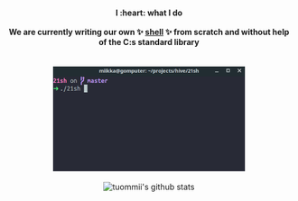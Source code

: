 <h4 align="center">
	I :heart: what I do<br><br>We are currently writing our own
	✨ <a href="https://github.com/tuommii/21shell">shell</a> ✨ from scratch and without help of the C:s standard library
	<br><br>
</h4>

<p align="center">
	<img width=340 src="https://github.com/tuommii/tuommii/blob/master/shell.gif">
</p>

<div align="center">
<img align="center" src="https://github-readme-stats.vercel.app/api?username=tuommii&show_icons=true&tcount_private=true&theme=dracula" alt="tuommii's github stats">
</div>
<!--
**tuommii/tuommii** is a ✨ _special_ ✨ repository because its `README.md` (this file) appears on your GitHub profile.

Here are some ideas to get you started:

- 🌱 I’m currently learning ...
- 👯 I’m looking to collaborate on ...
- 🤔 I’m looking for help with ...
- 💬 Ask me about ...
- 📫 How to reach me: ...
- 😄 Pronouns: ...
- ⚡ Fun fact: ...
-->
